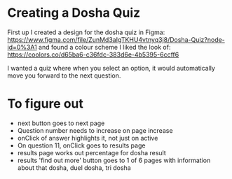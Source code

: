 # Creating a Dosha Quiz

First up I created a design for the dosha quiz in Figma: https://www.figma.com/file/ZunMd3aIgTKHU4vtnyq3j8/Dosha-Quiz?node-id=0%3A1 and found a colour scheme I liked the look of: https://coolors.co/d65ba6-c36fdc-383d6e-4b5395-6ccff6

I wanted a quiz where when you select an option, it would automatically move you forward to the next question. 

# To figure out

- next button goes to next page
- Question number needs to increase on page increase
- onClick of answer highlights it, not just on active
- On question 11, onClick goes to results page
- results page works out percentage for dosha result
- results 'find out more' button goes to 1 of 6 pages with information about that dosha, duel dosha, tri dosha